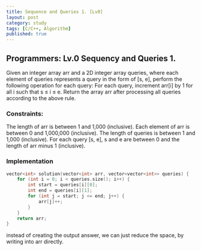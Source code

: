 ```yaml
---
title: Sequence and Queries 1. [Lv0]
layout: post
category: study
tags: [C/C++, Algorithm]
published: true
---
```


## Programmers: Lv.0 Sequency and Queries 1.
Given an integer array arr and a 2D integer array queries, where each element of queries represents a query in the form of [s, e], perform the following operation for each query:
For each query, increment arr[i] by 1 for all i such that s ≤ i ≤ e.
Return the array arr after processing all queries according to the above rule.

### Constraints:
The length of arr is between 1 and 1,000 (inclusive).
Each element of arr is between 0 and 1,000,000 (inclusive).
The length of queries is between 1 and 1,000 (inclusive).
For each query [s, e], s and e are between 0 and the length of arr minus 1 (inclusive).

### Implementation
```cpp
vector<int> solution(vector<int> arr, vector<vector<int>> queries) {
    for (int i = 0; i < queries.size(); i++) {
        int start = queries[i][0];
        int end = queries[i][1];
        for (int j = start; j <= end; j++) {
            arr[j]++;
        }
    }
    return arr;
}
```

instead of creating the output answer, we can just reduce the space, by writing into arr directly.